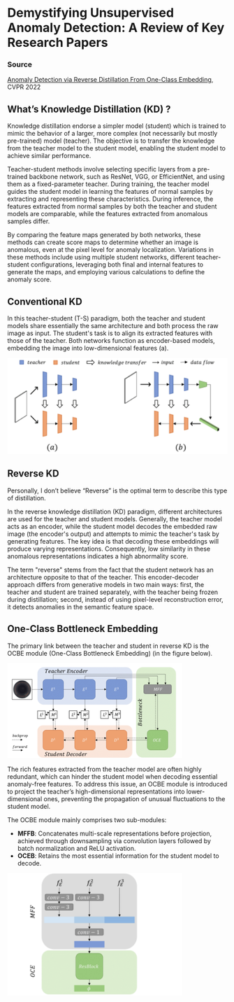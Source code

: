 
# Demystifying Unsupervised Anomaly Detection: A Review of Key Research Papers

### Source
[Anomaly Detection via Reverse Distillation From One-Class Embedding](https://openaccess.thecvf.com/content/CVPR2022/html/Deng_Anomaly_Detection_via_Reverse_Distillation_From_One-Class_Embedding_CVPR_2022_paper.html), CVPR 2022


## **What’s Knowledge Distillation (KD) ?**

Knowledge distillation endorse a simpler model (student) which is trained to mimic the behavior of a larger, more complex (not necessarily but mostly pre-trained) model (teacher). The objective is to transfer the knowledge from the teacher model to the student model, enabling the student model to achieve similar performance.

Teacher-student methods involve selecting specific layers from a pre-trained backbone network, such as ResNet, VGG, or EfficientNet, and using them as a fixed-parameter teacher. During training, the teacher model guides the student model in learning the features of normal samples by extracting and representing these characteristics. During inference, the features extracted from normal samples by both the teacher and student models are comparable, while the features extracted from anomalous samples differ.

By comparing the feature maps generated by both networks, these methods can create score maps to determine whether an image is anomalous, even at the pixel level for anomaly localization. Variations in these methods include using multiple student networks, different teacher-student configurations, leveraging both final and internal features to generate the maps, and employing various calculations to define the anomaly score.

## Conventional KD

In this teacher-student (T-S) paradigm, both the teacher and student models share essentially the same architecture and both process the raw image as input. The student's task is to align its extracted features with those of the teacher. Both networks function as encoder-based models, embedding the image into low-dimensional features (a).

<img src="figures/reverse-kd/comparison.png" alt="drawing" width="800"/>


## Reverse KD

Personally, I don’t believe “Reverse” is the optimal term to describe this type of distillation.

In the reverse knowledge distillation (KD) paradigm, different architectures are used for the teacher and student models. Generally, the teacher model acts as an encoder, while the student model decodes the embedded raw image (the encoder's output) and attempts to mimic the teacher's task by generating features. The key idea is that decoding these embeddings will produce varying representations. Consequently, low similarity in these anomalous representations indicates a high abnormality score.

The term "reverse" stems from the fact that the student network has an architecture opposite to that of the teacher. This encoder-decoder approach differs from generative models in two main ways: first, the teacher and student are trained separately, with the teacher being frozen during distillation; second, instead of using pixel-level reconstruction error, it detects anomalies in the semantic feature space.

## One-Class Bottleneck Embedding

The primary link between the teacher and student in reverse KD is the OCBE module (One-Class Bottleneck Embedding) (in the figure below). 

<img src="figures/reverse-kd/overview.png" alt="drawing" width="400"/>

The rich features extracted from the teacher model are often highly redundant, which can hinder the student model when decoding essential anomaly-free features. To address this issue, an OCBE module is introduced to project the teacher’s high-dimensional representations into lower-dimensional ones, preventing the propagation of unusual fluctuations to the student model.

The OCBE module mainly comprises two sub-modules:

- **MFFB**: Concatenates multi-scale representations before projection, achieved through downsampling via convolution layers followed by batch normalization and ReLU activation.
- **OCEB**: Retains the most essential information for the student model to decode.

<img src="figures/reverse-kd/mff_oce.png" alt="drawing" width="400"/>



